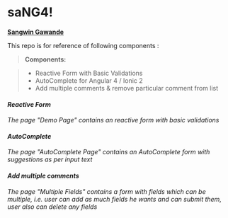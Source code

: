 

saNG4!
===================

[**Sangwin Gawande**](http://sangw.in)

This repo is for reference of following components :

> **Components:**

> - Reactive Form with Basic Validations
> - AutoComplete for Angular 4 / Ionic 2
> - Add multiple comments & remove particular comment from list 

####  <i class="icon-star"> Reactive Form

The page "Demo Page" contains an reactive form with basic validations

####  <i class="icon-star"> AutoComplete

The page "AutoComplete Page" contains an AutoComplete form with suggestions as per input text

####  <i class="icon-star"> Add multiple comments

The page "Multiple Fields" contains a form with fields which can be multiple, i.e. user can add as much fields he wants and can submit them, user also can delete any fields
